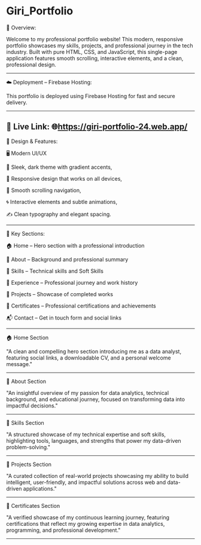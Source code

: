 # Giri_Portfolio


🧭 Overview:

Welcome to my professional portfolio website! This modern, responsive portfolio showcases my skills, projects, and professional journey in the tech industry. 
Built with pure HTML, CSS, and JavaScript, this single-page application features smooth scrolling, interactive elements, and a clean, professional design.

---------------------------------------------------------------------------------------------------------------------------------------------------------------------------------------------------------------------

☁️ Deployment – Firebase Hosting:

  This portfolio is deployed using Firebase Hosting for fast and secure delivery.

---------------------------------------------------------------------------------------------------------------------------------------------------------------------------------------------------------------------

🔗 Live Link:
    🌐https://giri-portfolio-24.web.app/
---------------------------------------------------------------------------------------------------------------------------------------------------------------------------------------------------------------------

🎯 Design & Features:

🖥️ Modern UI/UX

🎨 Sleek, dark theme with gradient accents,

📱 Responsive design that works on all devices,

🧭 Smooth scrolling navigation,

🌀 Interactive elements and subtle animations,

✍️ Clean typography and elegant spacing.

---------------------------------------------------------------------------------------------------------------------------------------------------------------------------------------------------------------------

📑 Key Sections:

🏠 Home – Hero section with a professional introduction

👤 About – Background and professional summary

🧠 Skills – Technical skills and Soft Skills 

💼 Experience – Professional journey and work history

🚀 Projects – Showcase of completed works

📜 Certificates – Professional certifications and achievements

📬 Contact – Get in touch form and social links

---------------------------------------------------------------------------------------------------------------------------------------------------------------------------------------------------------------------
🏠 Home Section

"A clean and compelling hero section introducing me as a data analyst, featuring social links, a downloadable CV, and a personal welcome message."

---------------------------------------------------------------------------------------------------------------------------------------------------------------------------------------------------------------------

👤 About Section

"An insightful overview of my passion for data analytics, technical background, and educational journey, focused on transforming data into impactful decisions."

---------------------------------------------------------------------------------------------------------------------------------------------------------------------------------------------------------------------

🧠 Skills Section

"A structured showcase of my technical expertise and soft skills, highlighting tools, languages, and strengths that power my data-driven problem-solving."

---------------------------------------------------------------------------------------------------------------------------------------------------------------------------------------------------------------------

🚀 Projects Section

"A curated collection of real-world projects showcasing my ability to build intelligent, user-friendly, and impactful solutions across web and data-driven applications."


---------------------------------------------------------------------------------------------------------------------------------------------------------------------------------------------------------------------


📜 Certificates Section

"A verified showcase of my continuous learning journey, featuring certifications that reflect my growing expertise in data analytics, programming, and professional development."

---------------------------------------------------------------------------------------------------------------------------------------------------------------------------------------------------------------------
